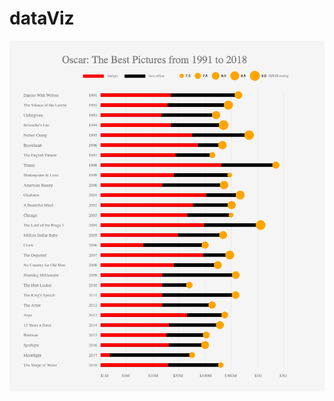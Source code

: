 # dataViz
![Project results](https://github.com/L146262/dataViz/blob/master/OscarProject/visualization-5.png)
